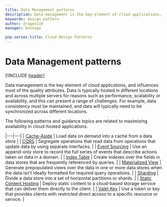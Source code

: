 ```yaml
---
title: Data Management patterns
description: Data management is the key element of cloud applications, and influences most of the quality attributes. Data is typically hosted in different locations and across multiple servers for reasons such as performance, scalability or availability, and this can present a range of challenges. For example, data consistency must be maintained, and data will typically need to be synchronized across different locations.
keywords: design pattern
author: dragon119
manager: bennage

pnp.series.title: Cloud Design Patterns
---
```


# Data Management patterns

[!INCLUDE [header](../_includes/header.md)]

Data management is the key element of cloud applications, and influences most of the quality attributes. Data is typically hosted in different locations and across multiple servers for reasons such as performance, scalability or availability, and this can present a range of challenges. For example, data consistency must be maintained, and data will typically need to be synchronized across different locations.

The following patterns and guidance topics are related to maximizing availability in cloud-hosted applications.

|---|---|
| [Cache-Aside](../cache-aside.md) | Load data on demand into a cache from a data store |
| [CQRS](../command-and-query-responsibility-segregation-cqrs.md) | Segregate operations that read data from operations that update data by using separate interfaces. |
| [Event Sourcing](../event-sourcing.md) | Use an append-only store to record the full series of events that describe actions taken on data in a domain. |
| [Index Table](../index-table.md) | Create indexes over the fields in data stores that are frequently referenced by queries. |
| [Materialized View](../materialized-view.md) | Generate prepopulated views over the data in one or more data stores when the data isn't ideally formatted for required query operations. |
| [Sharding](../sharding.md) | Divide a data store into a set of horizontal partitions or shards. |
| [Static Content Hosting](../static-content-hosting.md) | Deploy static content to a cloud-based storage service that can deliver them directly to the client. |
| [Valet Key](../valet-key.md) | Use a token or key that provides clients with restricted direct access to a specific resource or service. |